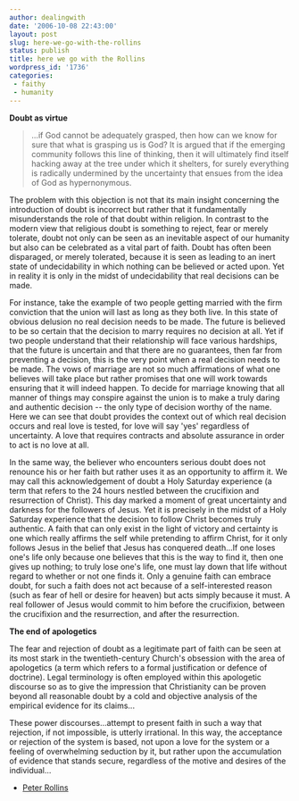 ```yaml
---
author: dealingwith
date: '2006-10-08 22:43:00'
layout: post
slug: here-we-go-with-the-rollins
status: publish
title: here we go with the Rollins
wordpress_id: '1736'
categories:
 - faithy
 - humanity
---
```


**Doubt as virtue**

> ...if God cannot be adequately grasped, then how can we know for sure that
what is grasping us is God? It is argued that if the emerging community
follows this line of thinking, then it will ultimately find itself hacking
away at the tree under which it shelters, for surely everything is radically
undermined by the uncertainty that ensues from the idea of God as
hypernonymous.

The problem with this objection is not that its main insight concerning the
introduction of doubt is incorrect but rather that it fundamentally
misunderstands the role of that doubt within religion. In contrast to the
modern view that religious doubt is something to reject, fear or merely
tolerate, doubt not only can be seen as an inevitable aspect of our humanity
but also can be celebrated as a vital part of faith. Doubt has often been
disparaged, or merely tolerated, because it is seen as leading to an inert
state of undecidability in which nothing can be believed or acted upon. Yet in
reality it is only in the midst of undecidability that real decisions can be
made.

For instance, take the example of two people getting married with the firm
conviction that the union will last as long as they both live. In this state
of obvious delusion no real decision needs to be made. The future is believed
to be so certain that the decision to marry requires no decision at all. Yet
if two people understand that their relationship will face various hardships,
that the future is uncertain and that there are no guarantees, then far from
preventing a decision, this is the very point when a real decision needs to be
made. The vows of marriage are not so much affirmations of what one believes
will take place but rather promises that one will work towards ensuring that
it will indeed happen. To decide for marriage knowing that all manner of
things may conspire against the union is to make a truly daring and authentic
decision -- the only type of decision worthy of the name. Here we can see that
doubt provides the context out of which real decision occurs and real love is
tested, for love will say 'yes' regardless of uncertainty. A love that
requires contracts and absolute assurance in order to act is no love at all.

In the same way, the believer who encounters serious doubt does not renounce
his or her faith but rather uses it as an opportunity to affirm it. We may
call this acknowledgement of doubt a Holy Saturday experience (a term that
refers to the 24 hours nestled between the crucifixion and resurrection of
Christ). This day marked a moment of great uncertainty and darkness for the
followers of Jesus. Yet it is precisely in the midst of a Holy Saturday
experience that the decision to follow Christ becomes truly authentic. A faith
that can only exist in the light of victory and certainty is one which really
affirms the self while pretending to affirm Christ, for it only follows Jesus
in the belief that Jesus has conquered death...If one loses one's life only
because one believes that this is the way to find it, then one gives up
nothing; to truly lose one's life, one must lay down that life without regard
to whether or not one finds it. Only a genuine faith can embrace doubt, for
such a faith does not act because of a self-interested reason (such as fear of
hell or desire for heaven) but acts simply because it must. A real follower of
Jesus would commit to him before the crucifixion, between the crucifixion and
the resurrection, and after the resurrection.

**The end of apologetics**

The fear and rejection of doubt as a legitimate part of faith can be seen at
its most stark in the twentieth-century Church's obsession with the area of
apologetics (a term which refers to a formal justification or defence of
doctrine). Legal terminology is often employed within this apologetic
discourse so as to give the impression that Christianity can be proven beyond
all reasonable doubt by a cold and objective analysis of the empirical
evidence for its claims...

These power discourses...attempt to present faith in such a way that
rejection, if not impossible, is utterly irrational. In this way, the
acceptance or rejection of the system is based, not upon a love for the system
or a feeling of overwhelming seduction by it, but rather upon the accumulation
of evidence that stands secure, regardless of the motive and desires of the
individual...

- [Peter Rollins][1]

   [1]: http://www.amazon.co.uk/Not-Speak-God-Peter-Rollins/dp/0281057982/sr=8-1/qid=1158917024/ref=sr_1_1/026-0801618-0606848?ie=UTF8&s=books

